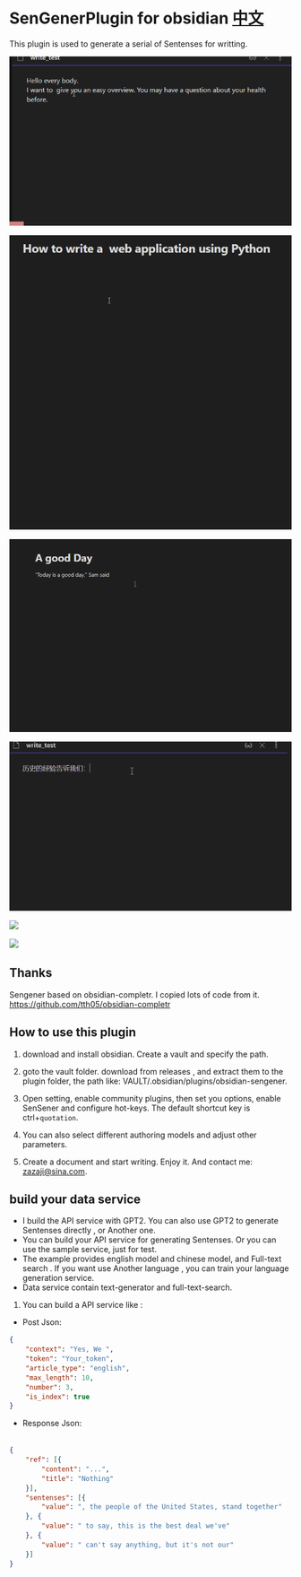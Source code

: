 # SenGenerPlugin for obsidian    [中文](readme_CN.md)

This plugin is used to generate a serial of Sentenses for writting. 

![](./obsidian-sengener/demo.gif)

![](./obsidian-sengener/_new_demo_en.gif)

![](./obsidian-sengener/_english_demo.gif)

![](./obsidian-sengener/demo_cn.gif)

![](./obsidian-sengener/new_demo_cn.gif)

![](./obsidian-sengener/new_demo_en.gif)

## Thanks
Sengener based on obsidian-completr. I copied lots of code from it.
https://github.com/tth05/obsidian-completr

## How to use this plugin

1. download and install obsidian. Create a vault and specify the path. 

2. goto the vault folder. download from releases , and extract them to the plugin folder,
   the path like:   VAULT/.obsidian/plugins/obsidian-sengener.
   
3. Open setting, enable community plugins, then set you options, enable SenSener and configure hot-keys. The default shortcut key is ctrl+`quotation`.

4. You can also select different authoring models and adjust other parameters.

7. Create a document and start writing. Enjoy it. And contact me: zazaji@sina.com.


## build your data service

- I build the API service with GPT2. You can also use GPT2 to generate Sentenses directly , or Another one.
- You can build your API service for generating Sentenses. Or you can use the sample service, just for test.
- The example provides english model and chinese model, and  Full-text search . If you want use Another language , you can train your language generation service.
- Data service contain text-generator and full-text-search.


1. You can build a API service like : 
- Post Json: 

```Json
{
	"context": "Yes, We ",
	"token": "Your_token",
	"article_type": "english",
	"max_length": 10,
	"number": 3,
	"is_index": true
}
```

- Response Json: 
```Json

{
	"ref": [{
		"content": "...",
		"title": "Nothing"
	}],
	"sentenses": [{
		"value": ", the people of the United States, stand together"
	}, {
		"value": " to say, this is the best deal we've"
	}, {
		"value": " can't say anything, but it's not our"
	}]
}
```
